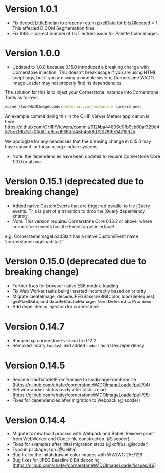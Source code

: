 # Version 1.0.1

- Fix decodeLittleEndian to properly return pixelData for bitsAllocated = 1. This affected DICOM Segmentation files.
- Fix #98: incorrect number of LUT entries issue for Palette Color images.

# Version 1.0.0

- Updated to 1.0.0 because 0.15.0 introduced a breaking change with Cornerstone injection. This doesn't break usage if you are using HTML script tags, but if you are using a module system, Cornerstone WADO Image Loader may not properly find its dependencies.

The solution for this is to inject your Cornerstone instance into Cornerstone Tools as follows:

````javascript
cornerstoneWADOImageLoader.external.cornerstone = cornerstone;
````

An example commit doing this in the OHIF Viewer Meteor application is here: https://github.com/OHIF/Viewers/commit/012bba44806d0fb9bb60af329c4875e7f6b751e0#diff-d9ccd906dfc48b4589d720766fe14715R25

We apologize for any headaches that the breaking change in 0.15.0 may have caused for those using module systems.
- Note: the dependencies have been updated to require Cornerstone Core 1.0.0 or above

# Version 0.15.1 (deprecated due to breaking change)

- Added native CustomEvents that are triggered parallel to the jQuery events. This is part of a transition to drop the jQuery dependency entirely.
- *Note:* This version requires Cornerstone Core 0.13.2 or above, where cornerstone.events has the EventTarget interface!

e.g. CornerstoneImageLoadStart has a native CustomEvent name 'cornerstoneimageloadstart'

# Version 0.15.0 (deprecated due to breaking change)

- Further fixes for browser native ES6 module loading
- Fix Web Worker tasks being inserted incorrectly based on priority
- Migrate createImage, decodeJPEGBaseline8BitColor, loadFileRequest, getPixelData, and dataSetCacheManager from Deferred to Promises
- Add dependency injection for cornerstone

# Version 0.14.7

- Bumped up cornerstone version to 0.12.2
- Removed library `Loadash` and added `Lodash` as a DevDependency

# Version 0.14.5

- Rename loadDataSetFromPromise to loadImageFromPromise (https://github.com/chafey/cornerstoneWADOImageLoader/pull/94)
- Set web worker status ready after task is read (https://github.com/chafey/cornerstoneWADOImageLoader/pull/95)
- Fixes for dependencies after migration to Webpack (@lscoder)

# Version 0.14.4

- Migrate to new build process with Webpack and Babel. Remove grunt from WebWorker and Codec file construction. (@lscoder)
- Fixes for examples after inital migration steps (@kofifus, @lscoder)
- Typo in package.json (@JMiha)
- Bug fix for the inital draw of color images with WW/WC 255/128
- Bug fixes for JPEG Baseline 8 Bit decoding (https://github.com/chafey/cornerstoneWADOImageLoader/issues/46)
